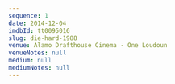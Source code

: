 ```yaml
---
sequence: 1
date: 2014-12-04
imdbId: tt0095016
slug: die-hard-1988
venue: Alamo Drafthouse Cinema - One Loudoun
venueNotes: null
medium: null
mediumNotes: null
---
```


